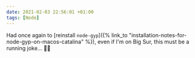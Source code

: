 ```yaml
---
date: 2021-02-03 22:56:01 +01:00
tags: [Node]
---
```


Had once again to [reinstall `node-gyp`]({% link_to "installation-notes-for-node-gyp-on-macos-catalina" %}), even if I'm on Big Sur, this must be a running joke… 🤷‍♂️
